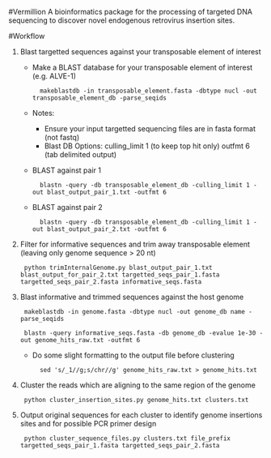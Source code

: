 #Vermillion
A bioinformatics package for the processing of targeted DNA sequencing to discover novel endogenous retrovirus insertion sites.

#Workflow

1. Blast targetted sequences against your transposable element of interest

    * Make a BLAST database for your transposable element of interest (e.g. ALVE-1)

            makeblastdb -in transposable_element.fasta -dbtype nucl -out transposable_element_db -parse_seqids

    * Notes: 
        * Ensure your input targetted sequencing files are in fasta format (not fastq)
        * Blast DB Options: culling_limit 1 (to keep top hit only) outfmt 6 (tab delimited output)

    * BLAST against pair 1 

            blastn -query -db transposable_element_db -culling_limit 1 -out blast_output_pair_1.txt -outfmt 6

    * BLAST against pair 2

            blastn -query -db transposable_element_db -culling_limit 1 -out blast_output_pair_2.txt -outfmt 6

2. Filter for informative sequences and trim away transposable element (leaving only genome sequence > 20 nt)

        python trimInternalGenome.py blast_output_pair_1.txt blast_output_for_pair_2.txt targetted_seqs_pair_1.fasta targetted_seqs_pair_2.fasta informative_seqs.fasta

3. Blast informative and trimmed sequences against the host genome

        makeblastdb -in genome.fasta -dbtype nucl -out genome_db name -parse_seqids

        blastn -query informative_seqs.fasta -db genome_db -evalue 1e-30 -out genome_hits_raw.txt -outfmt 6

    * Do some slight formatting to the output file before clustering

            sed 's/_1//g;s/chr//g' genome_hits_raw.txt > genome_hits.txt 

4. Cluster the reads which are aligning to the same region of the genome 

        python cluster_insertion_sites.py genome_hits.txt clusters.txt

5. Output original sequences for each cluster to identify genome insertions sites and for possible PCR primer design

        python cluster_sequence_files.py clusters.txt file_prefix targetted_seqs_pair_1.fasta targetted_seqs_pair_2.fasta


